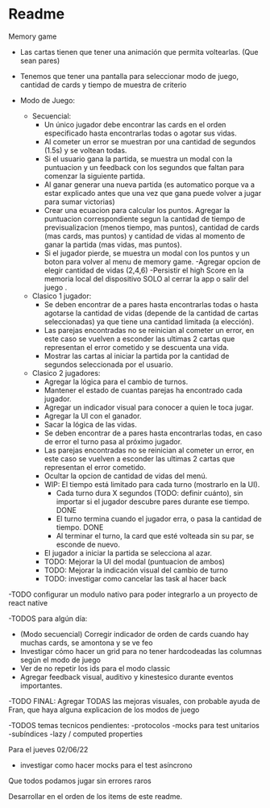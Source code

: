 #  Readme


Memory game

- Las cartas tienen que tener una animación que permita voltearlas. (Que sean pares)
- Tenemos que tener una pantalla para seleccionar modo de juego, cantidad de cards y tiempo de muestra de criterio

- Modo de Juego:
    - Secuencial:
        - Un único jugador debe encontrar las cards en el orden especificado hasta encontrarlas todas o agotar sus vidas.
        - Al cometer un error se muestran por una cantidad de segundos (1.5s) y se voltean todas.
        - Si el usuario gana la partida, se muestra un modal con la puntuacion y un feedback con los segundos que faltan para comenzar la siguiente partida.
        - Al ganar generar una nueva partida (es automatico porque va a estar explicado antes que una vez que gana puede volver a jugar para sumar victorias) 
        - Crear una ecuacion para calcular los puntos. Agregar la puntuacion correspondiente segun la cantidad de tiempo de previsualizacion (menos tiempo, mas puntos), cantidad de cards (mas cards, mas puntos) y cantidad de vidas al momento de ganar la partida (mas vidas, mas puntos).
        - Si el jugador pierde, se muestra un modal con los puntos y un boton para volver al menu de memory game.
        -Agregar opcion de elegir cantidad de vidas (2,4,6)
        -Persistir el high Score en la memoria local del dispositivo SOLO al cerrar la app o salir del juego .
    - Clasico 1 jugador:
        - Se deben encontrar de a pares hasta encontrarlas todas o hasta agotarse la cantidad de vidas (depende de la cantidad de cartas seleccionadas) ya que tiene una cantidad limitada (a elección).
        - Las parejas encontradas no se reinician al cometer un error, en este caso se vuelven a esconder las ultimas 2 cartas que representan el error cometido y se descuenta una vida.
        - Mostrar las cartas al iniciar la partida por la cantidad de segundos seleccionada por el usuario.
    - Clasico 2 jugadores: 
        - Agregar la lógica para el cambio de turnos.
        - Mantener el estado de cuantas parejas ha encontrado cada jugador.
        - Agregar un indicador visual para conocer a quien le toca jugar.
        - Agregar la UI con el ganador.
        - Sacar la lógica de las vidas.
        - Se deben encontrar de a pares hasta encontrarlas todas, en caso de error el turno pasa al próximo jugador.
        - Las parejas encontradas no se reinician al cometer un error, en este caso se vuelven a esconder las ultimas 2 cartas que representan el error cometido.
        - Ocultar la opcion de cantidad de vidas del menú.
        - WIP: El tiempo está limitado para cada turno (mostrarlo en la UI).
            - Cada turno dura X segundos (TODO: definir cuánto), sin importar si el jugador descubre pares durante ese tiempo. DONE
            - El turno termina cuando el jugador erra, o pasa la cantidad de tiempo. DONE
            - Al terminar el turno, la card que esté volteada sin su par, se esconde de nuevo.
        - El jugador a iniciar la partida se selecciona al azar.
        - TODO: Mejorar la UI del modal (puntuacion de ambos)
        - TODO: Mejorar la indicación visual del cambio de turno
        - TODO: investigar como cancelar las task al hacer back
 
-TODO configurar un modulo nativo para poder integrarlo a un proyecto de react native 

-TODOS para algún día:
- (Modo secuencial) Corregir indicador de orden de cards cuando hay muchas cards, se amontona y se ve feo
- Investigar cómo hacer un grid para no tener hardcodeadas las columnas según el modo de juego
- Ver de no repetir los ids para el modo classic
- Agregar feedback visual, auditivo y kinestesico durante eventos importantes.

-TODO FINAL: Agregar TODAS las mejoras visuales, con probable ayuda de Fran, que haya alguna explicacion de los modos de juego

-TODOS temas tecnicos pendientes:
-protocolos
-mocks para test unitarios
-subíndices
-lazy / computed properties

Para el jueves 02/06/22
- investigar como hacer mocks para el test asíncrono

Que todos podamos jugar sin errores raros


Desarrollar en el orden de los items de este readme.


